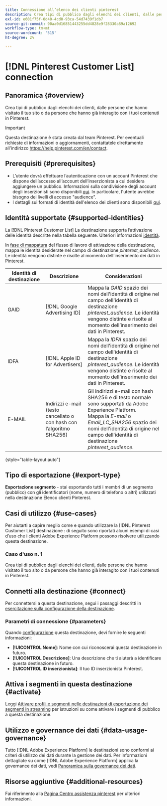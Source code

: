 ```yaml
---
title: Connessione all’elenco dei clienti pinterest
description: Crea tipi di pubblico dagli elenchi dei clienti, dalle persone che hanno visitato il tuo sito o da persone che hanno già interagito con i tuoi contenuti in Pinterest.
exl-id: e601f75f-0d40-4cd0-93ca-54d7439f1db7
source-git-commit: 90aa0d16851443255dd4828e9f28330a89a12692
workflow-type: tm+mt
source-wordcount: '515'
ht-degree: 2%

---
```


# [!DNL Pinterest Customer List] connection

## Panoramica {#overview}

Crea tipi di pubblico dagli elenchi dei clienti, dalle persone che hanno visitato il tuo sito o da persone che hanno già interagito con i tuoi contenuti in Pinterest.

>[!IMPORTANT]
>
>Questa destinazione è stata creata dal team Pinterest. Per eventuali richieste di informazioni o aggiornamenti, contattatele direttamente all&#39;indirizzo https://help.pinterest.com/en/contact.

## Prerequisiti {#prerequisites}

* L’utente dovrà effettuare l’autenticazione con un account Pinterest che dispone dell’accesso all’account dell’inserzionista a cui desidera aggiungere un pubblico. Informazioni sulla condivisione degli account degli inserzionisti sono disponibili [qui](https://help.pinterest.com/en/business/article/share-and-manage-access-to-your-ad-accounts). In particolare, l&#39;utente avrebbe bisogno dei livelli di accesso &quot;audience&quot;.
* I dettagli sui formati di identità dell&#39;elenco dei clienti sono disponibili [qui](https://help.pinterest.com/en/business/article/audience-targeting).


## Identità supportate {#supported-identities}

La [!DNL Pinterest Customer List] La destinazione supporta l’attivazione delle identità descritte nella tabella seguente. Ulteriori informazioni [identità](https://experienceleague.adobe.com/docs/experience-platform/identity/namespaces.html?lang=en#getting-started).

In [fase di mappatura](/help/destinations/ui/activate-segment-streaming-destinations.md#mapping) del flusso di lavoro di attivazione della destinazione, mappa le identità desiderate nel campo di destinazione *pinterest_audience*. Le identità vengono distinte e risolte al momento dell’inserimento dei dati in Pinterest.

| Identità di destinazione | Descrizione | Considerazioni |
|---|---|---|
| GAID | [!DNL Google Advertising ID] | Mappa la *GAID* spazio dei nomi dell&#39;identità di origine nel campo dell&#39;identità di destinazione *pinterest_audience*. Le identità vengono distinte e risolte al momento dell’inserimento dei dati in Pinterest. |
| IDFA | [!DNL Apple ID for Advertisers] | Mappa la *IDFA* spazio dei nomi dell&#39;identità di origine nel campo dell&#39;identità di destinazione *pinterest_audience*. Le identità vengono distinte e risolte al momento dell’inserimento dei dati in Pinterest. |
| E-MAIL | Indirizzi e-mail (testo cancellato o con hash con l’algoritmo SHA256) | Gli indirizzi e-mail con hash SHA256 e di testo normale sono supportati da Adobe Experience Platform. <br> Mappa la *E-mail* o *Email_LC_SHA256* spazio dei nomi dell&#39;identità di origine nel campo dell&#39;identità di destinazione *pinterest_audience*. |

{style=&quot;table-layout:auto&quot;}

## Tipo di esportazione {#export-type}

**Esportazione segmento** - stai esportando tutti i membri di un segmento (pubblico) con gli identificatori (nome, numero di telefono o altri) utilizzati nella destinazione Elenco clienti Pinterest.

## Casi di utilizzo {#use-cases}

Per aiutarti a capire meglio come e quando utilizzare la [!DNL Pinterest Customer List] destinazione : di seguito sono riportati alcuni esempi di casi d’uso che i clienti Adobe Experience Platform possono risolvere utilizzando questa destinazione.


### Caso d&#39;uso n. 1

Crea tipi di pubblico dagli elenchi dei clienti, dalle persone che hanno visitato il tuo sito o da persone che hanno già interagito con i tuoi contenuti in Pinterest.

## Connetti alla destinazione {#connect}

Per connettersi a questa destinazione, segui i passaggi descritti in [esercitazione sulla configurazione della destinazione](../../ui/connect-destination.md).


### Parametri di connessione {#parameters}

Quando [configurazione](../../ui/connect-destination.md) questa destinazione, devi fornire le seguenti informazioni:

* **[!UICONTROL Nome]**: Nome con cui riconoscerai questa destinazione in futuro.
* **[!UICONTROL Descrizione]**: Una descrizione che ti aiuterà a identificare questa destinazione in futuro.
* **[!UICONTROL ID inserzionista]**: Il tuo ID inserzionista Pinterest.

## Attiva i segmenti in questa destinazione {#activate}

Leggi [Attivare profili e segmenti nelle destinazioni di esportazione dei segmenti in streaming](/help/destinations/ui/activate-segment-streaming-destinations.md) per istruzioni su come attivare i segmenti di pubblico a questa destinazione.

## Utilizzo e governance dei dati {#data-usage-governance}

Tutto [!DNL Adobe Experience Platform] le destinazioni sono conformi ai criteri di utilizzo dei dati durante la gestione dei dati. Per informazioni dettagliate su come [!DNL Adobe Experience Platform] applica la governance dei dati, vedi [Panoramica sulla governance dei dati](https://experienceleague.adobe.com/docs/experience-platform/data-governance/home.html).

## Risorse aggiuntive {#additional-resources}

Fai riferimento alla [Pagina Centro assistenza pinterest](https://help.pinterest.com/en/business/article/audience-targeting) per ulteriori informazioni.
